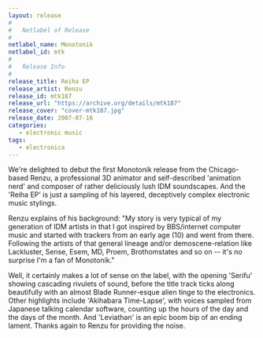 ```yaml
---
layout: release
#
#   Netlabel of Release
#
netlabel_name: Monotonik
netlabel_id: mtk
#
#   Release Info
#
release_title: Reiha EP
release_artist: Renzu
release_id: mtk187
release_url: "https://archive.org/details/mtk187"
release_cover: "cover-mtk187.jpg"
release_date: 2007-07-16
categories:
   - electronic music
tags:
   - electronica
---
```

We're delighted to debut the first Monotonik release from the Chicago-based Renzu, a professional 3D animator and self-described 'animation nerd' and composer of rather deliciously lush IDM soundscapes. And the 'Reiha EP' is just a sampling of his layered, deceptively complex electronic music stylings.

Renzu explains of his background: "My story is very typical of my generation of IDM artists in that I got inspired by BBS/internet computer music and started with trackers from an early age (10) and went from there.  Following the artists of that general lineage and/or demoscene-relation like Lackluster, Sense, Esem, MD, Proem, Brothomstates and so on -- it's no surprise I'm a fan of Monotonik."

Well, it certainly makes a lot of sense on the label, with the opening 'Serifu' showing cascading rivulets of sound, before the title track ticks along beautifully with an almost Blade Runner-esque alien tinge to the electronics. Other highlights include 'Akihabara Time-Lapse', with voices sampled from Japanese talking calendar software, counting up the hours of the day and the days of the month. And 'Leviathan' is an epic boom bip of an ending lament. Thanks again to Renzu for providing the noise.
